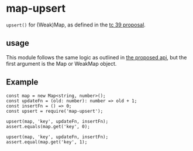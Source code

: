 # map-upsert

`upsert()` for (Weak)Map, as defined in the [tc 39 proposal](https://github.com/tc39/proposal-upsert).

## usage

This module follows the same logic as outlined in [the proposed api](https://github.com/tc39/proposal-upsert#examples--proposed-api), but the first argument is the Map or WeakMap object.

## Example

```
const map = new Map<string, number>();
const updateFn = (old: number): number => old + 1;
const insertFn = () => 0;
const upsert = require('map-upsert');

upsert(map, 'key', updateFn, insertFn);
assert.equals(map.get('key', 0);

upsert(map, 'key', updateFn, insertFn);
assert.equal(map.get('key', 1);
```
